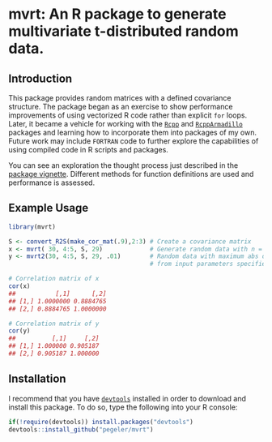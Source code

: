 # mvrt: An R package to generate multivariate t-distributed random data.

## Introduction

This package provides random matrices with a defined covariance structure. The package began as an exercise to show performance improvements of using vectorized R code rather than explicit `for` loops. Later, it became a vehicle for working with the [`Rcpp`](https://cran.r-project.org/package=Rcpp) and [`RcppArmadillo`](https://cran.r-project.org/package=RcppArmadillo) packages and learning how to incorporate them into packages of my own. Future work may include `FORTRAN` code to further explore the capabilities of using compiled code in R scripts and packages.

You can see an exploration the thought process just described in the [package vignette](https://pegeler.github.io/mvrt/articles/mvrt.html). Different methods for function definitions are used and performance is assessed.

## Example Usage

```r
library(mvrt)

S <- convert_R2S(make_cor_mat(.9),2:3) # Create a covariance matrix
x <- mvrt( 30, 4:5, S, 29)             # Generate random data with n = 30
y <- mvrt2(30, 4:5, S, 29, .01)        # Random data with maximum abs deviation
                                       # from input parameters specified

# Correlation matrix of x
cor(x)
##           [,1]      [,2]
## [1,] 1.0000000 0.8884765
## [2,] 0.8884765 1.0000000

# Correlation matrix of y
cor(y)
##          [,1]     [,2]
## [1,] 1.000000 0.905187
## [2,] 0.905187 1.000000
```

## Installation

I recommend that you have [`devtools`](https://cran.r-project.org/web/packages/devtools/index.html) installed in order to download and install this package. To do so, type the following into your R console:

```r
if(!require(devtools)) install.packages("devtools")
devtools::install_github("pegeler/mvrt")
```


